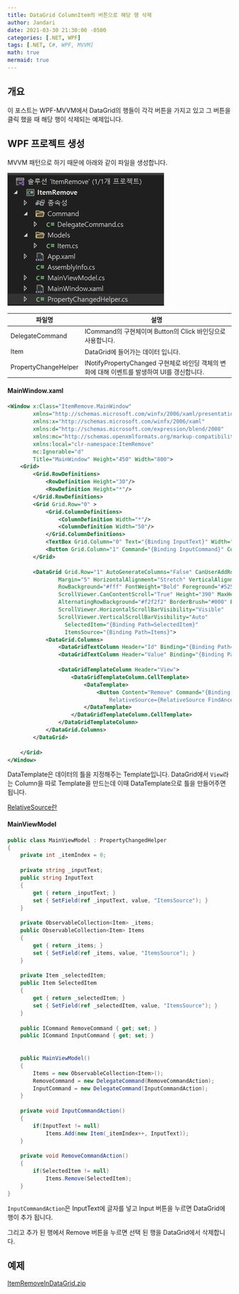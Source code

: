 ```yaml
---
title: DataGrid ColumnItem의 버튼으로 해당 행 삭제
author: Jandari
date: 2021-03-30 21:30:00 -0500
categories: [.NET, WPF]
tags: [.NET, C#, WPF, MVVM]
math: true
mermaid: true
---
```


## 개요

이 포스트는 WPF-MVVM에서 DataGrid의 행들이 각각 버튼을 가지고 있고 그 버튼을 클릭 했을 때 해당 행이 삭제되는 예제입니다.

## WPF 프로젝트 생성

MVVM 패턴으로 하기 때문에 아래와 같이 파일을 생성합니다.

![](/assets/img/post/2022-03-30-wpf-RemoveItem-In-DataGrid/1.jpg)

|파일명|설명|
|-|-|
|DelegateCommand|ICommand의 구현체이며 Button의 Click 바인딩으로 사용합니다.|
|Item|DataGrid에 들어가는 데이터 입니다.|
|PropertyChangeHelper|INotifyPropertyChanged 구현체로 바인딩 객체의 변화에 대해 이벤트를 발생하여 UI를 갱신합니다.|

#### MainWindow.xaml

```xml
<Window x:Class="ItemRemove.MainWindow"
        xmlns="http://schemas.microsoft.com/winfx/2006/xaml/presentation"
        xmlns:x="http://schemas.microsoft.com/winfx/2006/xaml"
        xmlns:d="http://schemas.microsoft.com/expression/blend/2008"
        xmlns:mc="http://schemas.openxmlformats.org/markup-compatibility/2006"
        xmlns:local="clr-namespace:ItemRemove"
        mc:Ignorable="d"
        Title="MainWindow" Height="450" Width="800">
    <Grid>
        <Grid.RowDefinitions>
            <RowDefinition Height="30"/>
            <RowDefinition Height="*"/>
        </Grid.RowDefinitions>
        <Grid Grid.Row="0" >
            <Grid.ColumnDefinitions>
                <ColumnDefinition Width="*"/>
                <ColumnDefinition Width="50"/>
            </Grid.ColumnDefinitions>
            <TextBox Grid.Column="0" Text="{Binding InputText}" Width="Auto"/>
            <Button Grid.Column="1" Command="{Binding InputCommand}" Content="Input" Width="50" />
        </Grid>

        <DataGrid Grid.Row="1" AutoGenerateColumns="False" CanUserAddRows="False"
                Margin="5" HorizontalAlignment="Stretch" VerticalAlignment="Stretch"
                RowBackground="#fff" FontWeight="Bold" Foreground="#525252"
                ScrollViewer.CanContentScroll="True" Height="390" MaxHeight="390"
                AlternatingRowBackground="#f2f2f2" BorderBrush="#000" BorderThickness="1"
                ScrollViewer.HorizontalScrollBarVisibility="Visible"
                ScrollViewer.VerticalScrollBarVisibility="Auto"
                  SelectedItem="{Binding Path=SelectedItem}"
                  ItemsSource="{Binding Path=Items}">
            <DataGrid.Columns>
                <DataGridTextColumn Header="Id" Binding="{Binding Path='Id'}" IsReadOnly="True"/>
                <DataGridTextColumn Header="Value" Binding="{Binding Path='Value'}" IsReadOnly="True"/>

                <DataGridTemplateColumn Header="View">
                    <DataGridTemplateColumn.CellTemplate>
                        <DataTemplate>
                            <Button Content="Remove" Command="{Binding Path=DataContext.RemoveCommand, 
                                RelativeSource={RelativeSource FindAncestor, AncestorType={x:Type DataGrid}}}"/>
                        </DataTemplate>
                    </DataGridTemplateColumn.CellTemplate>
                </DataGridTemplateColumn>
            </DataGrid.Columns>
        </DataGrid>

    </Grid>
</Window>

```

DataTemplate은 데이터의 틀을 지정해주는 Template입니다. DataGrid에서 `View`라는 Column을 따로 Template을 만드는데 이때 DataTemplate으로 틀을 만들어주면 됩니다.

[RelativeSource란](/posts/wpf-RelativeSource/)

#### MainViewModel

```cs
public class MainViewModel : PropertyChangedHelper
{
    private int _itemIndex = 0;

    private string _inputText;
    public string InputText
    {
        get { return _inputText; }
        set { SetField(ref _inputText, value, "ItemsSource"); }
    }

    private ObservableCollection<Item> _items;
    public ObservableCollection<Item> Items
    {
        get { return _items; }
        set { SetField(ref _items, value, "ItemsSource"); }
    }

    private Item _selectedItem;
    public Item SelectedItem
    {
        get { return _selectedItem; }
        set { SetField(ref _selectedItem, value, "ItemsSource"); }
    }

    public ICommand RemoveCommand { get; set; }
    public ICommand InputCommand { get; set; }
    

    public MainViewModel()
    {
        Items = new ObservableCollection<Item>();
        RemoveCommand = new DelegateCommand(RemoveCommandAction);
        InputCommand = new DelegateCommand(InputCommandAction);
    }

    private void InputCommandAction()
    {
        if(InputText != null)
            Items.Add(new Item(_itemIndex++, InputText));
    }

    private void RemoveCommandAction()
    {
        if(SelectedItem != null)
            Items.Remove(SelectedItem);
    }
}
```

`InputCommandAction`은 InputText에 글자를 넣고 Input 버튼을 누르면 DataGrid에 행이 추가 됩니다.

그리고 추가 된 행에서 Remove 버튼을 누르면 선택 된 행을 DataGrid에서 삭제합니다.

## 예제

[ItemRemoveInDataGrid.zip](/assets/img/post/2022-03-30-wpf-RemoveItem-In-DataGrid/ItemRemoveInDataGrid.zip)